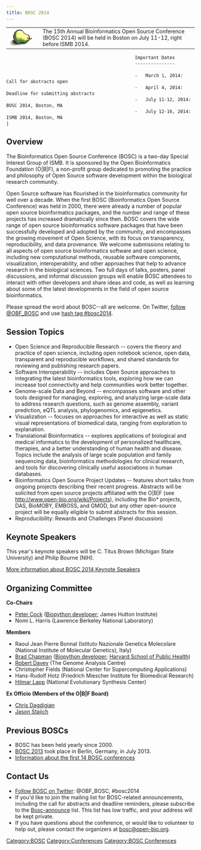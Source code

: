 ```yaml
---
title: BOSC 2014
---
```


|                                            |     |                                                                                                                                 |
|--------------------------------------------|-----|---------------------------------------------------------------------------------------------------------------------------------|
| ![The Bosc Pear](Pear.png "The Bosc Pear") |     | The 15th Annual Bioinformatics Open Source Conference (BOSC 2014) will be held in Boston on July 11-12, right before ISMB 2014. 
                                                                                                                                                                                     
                                                    Important Dates                                                                                                                  
                                                    ---------------                                                                                                                  
                                                                                                                                                                                     
                                                    -   March 1, 2014: Call for abstracts open                                                                                       
                                                    -   April 4, 2014: Deadline for submitting abstracts                                                                             
                                                    -   July 11-12, 2014: BOSC 2014, Boston, MA                                                                                      
                                                    -   July 12-16, 2014: ISMB 2014, Boston, MA                                                                                      |

Overview
--------

The Bioinformatics Open Source Conference (BOSC) is a two-day Special
Interest Group of ISMB. It is sponsored by the Open Bioinformatics
Foundation (O|B|F), a non-profit group dedicated to promoting the
practice and philosophy of Open Source software development within the
biological research community.

Open Source software has flourished in the bioinformatics community for
well over a decade. When the first BOSC (Bioinformatics Open Source
Conference) was held in 2000, there were already a number of popular
open source bioinformatics packages, and the number and range of these
projects has increased dramatically since then. BOSC covers the wide
range of open source bioinformatics software packages that have been
successfully developed and adopted by the community, and encompasses the
growing movement of Open Science, with its focus on transparency,
reproducibility, and data provenance. We welcome submissions relating to
all aspects of open source bioinformatics software and open science,
including new computational methods, reusable software components,
visualization, interoperability, and other approaches that help to
advance research in the biological sciences. Two full days of talks,
posters, panel discussions, and informal discussion groups will enable
BOSC attendees to interact with other developers and share ideas and
code, as well as learning about some of the latest developments in the
field of open source bioinformatics.

Please spread the word about BOSC--all are welcome. On Twitter, [follow
@OBF\_BOSC](https://twitter.com/OBF_BOSC) and use [hash tag
\#bosc2014](https://twitter.com/search?q=%23BOSC2014).

Session Topics
--------------

-   Open Science and Reproducible Research -- covers the theory and
    practice of open science, including open notebook science, open
    data, transparent and reproducible workflows, and shared standards
    for reviewing and publishing research papers.
-   Software Interoperability -- includes Open Source approaches to
    integrating the latest bioinformatics tools, exploring how we can
    increase tool connectivity and help communities work
    better together.
-   Genome-scale Data and Beyond -- encompasses software and other tools
    designed for managing, exploring, and analyzing large-scale data to
    address research questions, such as genome assembly, variant
    prediction, eQTL analysis, phylogenomics, and epigenetics.
-   Visualization -- focuses on approaches for interactive as well as
    static visual representations of biomedical data, ranging from
    exploration to explanation.
-   Translational Bioinformatics -- explores applications of biological
    and medical informatics to the development of personalized
    healthcare, therapies, and a better understanding of human health
    and disease. Topics include the analysis of large scale population
    and family sequencing data, bioinformatics methodologies for
    clinical research, and tools for discovering clinically useful
    associations in human databases.
-   Bioinformatics Open Source Project Updates -- features short talks
    from ongoing projects describing their recent progress. Abstracts
    will be solicited from open source projects affiliated with the
    O|B|F (see <http://www.open-bio.org/wiki/Projects>), including the
    Bio\* projects, DAS, BioMOBY, EMBOSS, and GMOD, but any other
    open-source project will be equally eligible to submit abstracts for
    this session.
-   Reproducibility: Rewards and Challenges (Panel discussion)

Keynote Speakers
----------------

This year's keynote speakers will be C. Titus Brown (Michigan State
University) and Philip Bourne (NIH).

[More information about BOSC 2014 Keynote
Speakers](BOSC_2014_Keynote_Speakers "wikilink")

Organizing Committee
--------------------

**Co-Chairs**

-   [Peter Cock](http://www.scri.ac.uk/staff/petercock) ([Biopython
    developer](http://biopython.org); James Hutton Institute)
-   Nomi L. Harris (Lawrence Berkeley National Laboratory)

**Members**

-   Raoul Jean Pierre Bonnal (Istituto Nazionale Genetica Molecolare
    (National Institute of Molecular Genetics), Italy)
-   [Brad Chapman](http://bcbio.wordpress.com) ([Biopython
    developer](http://biopython.org); [Harvard School of Public
    Health](http://compbio.sph.harvard.edu/chb/))
-   [Robert
    Davey](http://www.tgac.ac.uk/bioinformatics/sequencing-informatics/robert-davey/)
    (The Genome Analysis Centre)
-   Christopher Fields (National Center for Supercomputing Applications)
-   Hans-Rudolf Hotz (Friedrich Miescher Institute for
    Biomedical Research)
-   [Hilmar Lapp](http://www.bioperl.org/wiki/Hilmar_Lapp) (National
    Evolutionary Synthesis Center)

**Ex Officio (Members of the O|B|F Board)**

-   [Chris Dagdigian](http://www.bioperl.org/wiki/Chris_Dagdigian)
-   [Jason Stajich](http://www.bioperl.org/wiki/Jason_Stajich)

Previous BOSCs
--------------

-   BOSC has been held yearly since 2000.
-   [BOSC 2013](BOSC_2013 "wikilink") took place in Berlin, Germany, in
    July 2013.
-   [ Information about the first 14 BOSC
    conferences](Past_BOSC_conferences "wikilink")

Contact Us
----------

-   [Follow BOSC on Twitter](http://twitter.com/#!/BOSC2012):
    @OBF\_BOSC, \#bosc2014
-   If you'd like to join the mailing list for BOSC-related
    announcements, including the call for abstracts and deadline
    reminders, please subscribe to the
    [Bosc-announce](http://lists.open-bio.org/mailman/listinfo/bosc-announce) list.
    This list has low traffic, and your address will be kept private.
-   If you have questions about the conference, or would like to
    volunteer to help out, please contact the organizers at
    <bosc@open-bio.org>.

<Category:BOSC> <Category:Conferences> [Category:BOSC
Conferences](Category:BOSC_Conferences "wikilink")
